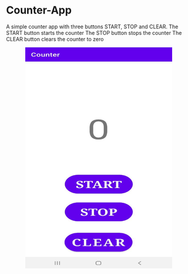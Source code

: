 # Counter-App

A simple counter app with three buttons START, STOP and CLEAR.
The START button starts the counter
The STOP button stops the counter
The CLEAR button clears the counter to zero

<p align="center">
  <img width="400" height="600" src="images/light.jpeg">
</p>
